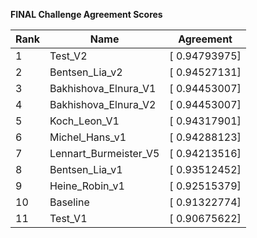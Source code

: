 **FINAL Challenge Agreement Scores**



|Rank|Name|Agreement|
|----|-----|---|
|1|Test_V2|[ 0.94793975]|
|2|Bentsen_Lia_v2|[ 0.94527131]|
|3|Bakhishova_Elnura_V1|[ 0.94453007]|
|4|Bakhishova_Elnura_V2|[ 0.94453007]|
|5|Koch_Leon_V1|[ 0.94317901]|
|6|Michel_Hans_v1|[ 0.94288123]|
|7|Lennart_Burmeister_V5|[ 0.94213516]|
|8|Bentsen_Lia_v1|[ 0.93512452]|
|9|Heine_Robin_v1|[ 0.92515379]|
|10|Baseline|[ 0.91322774]|
|11|Test_V1|[ 0.90675622]|
